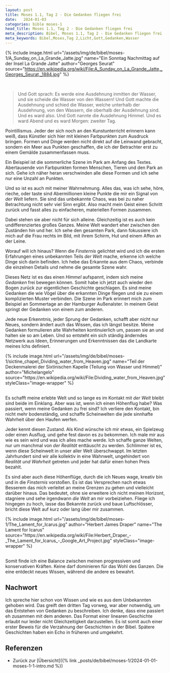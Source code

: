 ```yaml
---
layout: post
title: Moses 1.1, Tag 2 - Die Gedanken fliegen frei
date:   2024-01-03
categories: bible moses-1
head_title: Moses 1.1, Tag 2 - Die Gedanken fliegen frei
meta_description: Bibel, Moses 1.1, Tag 2 - Die Gedanken fliegen frei
meta_keywords: Bibel,Moses,Tag 2,Licht,Gott,Gedanken,Wasser
---
```


{% include image.html
  url="/assets/img/de/bibel/moses-1/A_Sunday_on_La_Grande_Jatte.jpg"
  name="Ein Sonntag Nachmittag auf der Insel La Grande Jatte"
  author="Georges Seurat"
  source="https://en.wikipedia.org/wiki/File:A_Sunday_on_La_Grande_Jatte,_Georges_Seurat,_1884.jpg"
%}

<br>

> Und Gott sprach: Es werde eine Ausdehnung inmitten der Wasser, und sie scheide die Wasser von den Wassern! Und Gott machte die Ausdehnung und schied die Wasser, welche unterhalb der Ausdehnung, von den Wassern, die oberhalb der Ausdehnung sind. Und es ward also. Und Gott nannte die Ausdehnung Himmel. Und es ward Abend und es ward Morgen: zweiter Tag.

Pointillismus. Jeder der sich noch an den Kunstunterricht erinnern kann weiß, dass Künstler sich hier mit kleinen Farbpunkten zum Ausdruck bringen. Formen und Dinge werden nicht direkt auf die Leinwand gebracht, sondern ein Meer aus Punkten geschaffen, die ich der Betrachter erst zu einem Gemälde zusammenfassen muss.

Ein Beispiel ist die sommerliche Szene im Park am Anfang des Textes. Abertausende von Farbpunkten formen Menschen, Tieren und den Park an sich. Gehe ich näher heran verschwinden alle diese Formen und ich sehe nur eine Unzahl an Punkten.

Und so ist es auch mit meiner Wahrnehmung. Alles das, was ich sehe, höre, rieche, oder taste sind Abermillionen kleine Punkte die mir ein Signal von *der Welt* liefern. Sie sind das unbekannte Chaos, was bei zu naher Betrachtung nicht sehr viel Sinn ergibt. Also macht mein Geist einen Schritt zurück und fasst alles zu einfacheren, materiellen Formen zusammen.

Dabei stehen sie aber nicht für sich alleine. Gleichzeitig ist es auch kein undifferenziertes großes Ganzes. Meine Welt wandert eher zwischen den Zuständen hin und her. Ich sehe den gesamten Park, dann fokussiere ich mich auf die Frau rechts im Bild, mit ihrem Schirm, Hut und einem Affen an der Leine.

Worauf will ich hinaus? Wenn die *Finsternis* gelichtet wird und ich die ersten Erfahrungen eines unbekannten Teils *der Welt* mache, erkenne ich welche Dinge sich darin befinden. Ich hebe das Erkannte aus dem Chaos, verbinde die einzelnen Details und nehme die gesamte Szene wahr.

<!-- ![](Jusche-Fret-Nest-Collage-2019.jpg)<!-- {"width":359} -->
<!-- * [Jusche Fret](https://www.juschefret.de/index.php#werke) -->

Dieses Netz ist es das einen *Himmel* aufspannt, indem sich meine *Gedanken* frei bewegen können. Somit habe ich jetzt auch wieder den Bogen zurück zur eigentlichen Geschichte geschlagen. Es sind meine Gedanken die wie Vögel über die erkannten Dinge fliegen und sie zu einem komplizierten Muster verbinden. Die Szene im Park erinnert mich zum Beispiel an Sommertage an der Hamburger Außenalster. In meinem Geist springt der Gedanken von einem zum anderen.

Jede neue Erkenntnis, jeder Sprung der Gedanken, schafft aber nicht nur Neues, sondern ändert auch das Wissen, das ich längst besitze. Meine Gedanken formulieren alte Wahrheiten kontinuierlich um, passen sie an und halten sie so am Leben. Und so entsteht ein sich ständig änderndes Netzwerk aus Ideen, Erinnerungen und Erkenntnissen das die Landkarte meines Ichs definiert.

<div class="row">
  <div style="margin-bottom: 30px;" class="col-6">
    {% include image.html
      url="/assets/img/de/bibel/moses-1/sictine_chapel_Dividing_water_from_Heaven.jpg"
      name="Teil der Deckenmalerei der Sixtinischen Kapelle (Teilung von Wasser und Himmel)"
      author="Michelangelo"
      source="https://en.wikipedia.org/wiki/File:Dividing_water_from_Heaven.jpg"
      styleClass="image-wrapper"
    %}
  </div>
  <div class="col-6">
    <p style="margin-top: 0;">
      Es schafft meine erlebte Welt und so lange es im Kontakt mit <i>der Welt</i> bleibt sind beide im Einklang. Aber was ist, wenn ich einen Höhenflug habe? Was passiert, wenn meine Gedanken zu frei sind? Ich verliere den Kontakt, bin nicht mehr bodenständig, und schaffe Scheinwelten die jede sinnhafte Wahrheit über den Haufen werfen.
    </p>
  </div>
</div>

Jeder kennt diesen Zustand. Als Kind wünsche ich mir etwas, ein Spielzeug oder einen Ausflug, und gehe fest davon es zu bekommen. Ich male mir aus wie es sein wird und was ich alles mache werde. Ich schaffe ganze Welten, nur um manchmal von *der Realität* enttäuscht zu werden. Schlimmer ist es, wenn diese Scheinwelt in unser aller Welt überschwappt. Im letzten Jahrhundert sind wir alle kollektiv in eine Wahnwelt, ungehindert von *Realität und Wahrheit* getreten und jeder hat dafür einen hohen Preis bezahlt.

<div class="row">
  <div class="col-6">
    <p style="margin-top: 0;">
      Es sind aber auch diese Höhenflüge, durch die ich Neues wage, kreativ bin und in die <i>Finsternis</i> vorstoßen. Es ist das Versprechen nach etwas Besserem das mich verleitet an meine Grenzen zu gehen und vielleicht darüber hinaus. Das bedeutet, ohne sie erweitere ich nicht meinen Horizont, stagniere und sehe irgendwann <i>die Welt</i> an mir vorbeiziehen. Fliege ich hingegen zu hoch, lasse das Bekannte zurück und baue Luftschlösser, bricht diese Welt auf kurz oder lang über mir zusammen.
    </p>
  </div>
  <div style="margin-bottom: 30px;" class="col-6">
    {% include image.html
      url="/assets/img/de/bibel/moses-1/The_Lament_for_Icarus.jpg"
      author="Herbert James Draper"
      name="The Lament for Icarus"
      source="https://en.wikipedia.org/wiki/File:Herbert_Draper_-_The_Lament_for_Icarus_-_Google_Art_Project.jpg"
      styleClass="image-wrapper"
    %}
  </div>
</div>

Somit finde ich eine Balance zwischen meinen progressiven und konservativen Kräften. Keine darf dominieren für das Wohl des Ganzen. Die eine entdeckt neues Wissen, während die andere es bewahrt.

## Nachwort
Ich spreche hier schon von Wissen und wie es aus dem Unbekannten gehoben wird. Das greift den dritten Tag vorweg, war aber notwendig, um das Entstehen von Gedanken zu beschreiben. Ich denke, dass eine passiert eh zusammen mit dem anderen. Das Format einer linearen Geschichte erlaubt nur leider nicht Gleichzeitigkeit darzustellen. Es ist somit auch einer erster Beweis für die Verzahnung der Geschichten in der Bibel. Spätere Geschichten haben ein Echo in früheren und umgekehrt.

## Referenzen
* Zurück zur [Übersicht]({% link _posts/de/bibel/moses-1/2024-01-01-moses-1-1-intro.md %})
